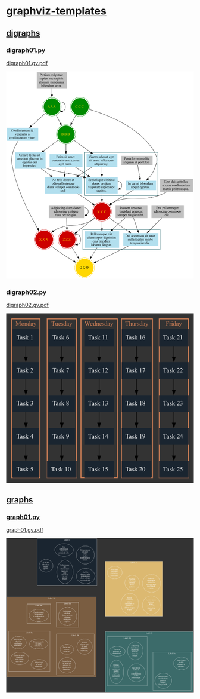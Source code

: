 # [graphviz-templates](https://github.com/cb-g/graphviz-templates)

## [digraphs](https://github.com/cb-g/graphviz-templates/tree/main/digraphs)

### [digraph01.py](https://github.com/cb-g/graphviz-templates/blob/main/digraphs/digraph01.py)

[digraph01.gv.pdf](https://github.com/cb-g/graphviz-templates/blob/main/digraphs/digraph01.gv.pdf)

<img src="digraphs/digraph01.gv.png" alt="digraph" width="625"/>

### [digraph02.py](https://github.com/cb-g/graphviz-templates/blob/main/digraphs/digraph02.py)

[digraph02.gv.pdf](https://github.com/cb-g/graphviz-templates/blob/main/digraphs/digraph02.gv.pdf)

<img src="digraphs/digraph02.gv.png" alt="digraph" width="625"/>

## [graphs](https://github.com/cb-g/graphviz-templates/tree/main/graphs)

### [graph01.py](https://github.com/cb-g/graphviz-templates/blob/main/graphs/graph01.py)

[graph01.gv.pdf](https://github.com/cb-g/graphviz-templates/blob/main/graphs/graph01.gv.pdf)

<img src="graphs/graph01.gv.png" alt="digraph" width="625"/>

